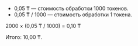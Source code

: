 * 0,05&nbsp;₸ — стоимость обработки 1000 токенов.
* 0,05&nbsp;₸ / 1000 — стоимость обработки 1 токена.

2000 × (0,05&nbsp;₸ / 1000) = 0,10&nbsp;₸

Итого: 10,00&nbsp;₸.